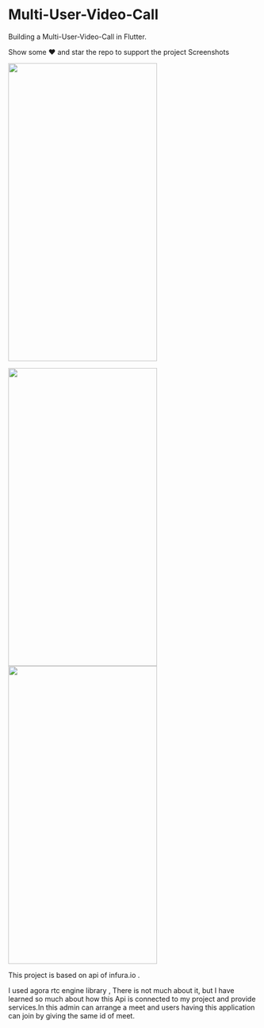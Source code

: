 # Multi-User-Video-Call
Building a Multi-User-Video-Call in Flutter.

Show some ❤️ and star the repo to support the project Screenshots

<img src="https://user-images.githubusercontent.com/55958579/114082570-89a4e400-98cb-11eb-9d46-a8abd1770df8.jpg" width="300px" height="600px" />
<p float="left">
<img src="https://user-images.githubusercontent.com/55958579/114082578-8d386b00-98cb-11eb-9b53-6b252681f2a3.jpg" width="300px" height="600px" />
<img src="https://user-images.githubusercontent.com/55958579/114082583-90335b80-98cb-11eb-8ccc-4279483d9fa9.jpg" width="300px" height="600px"> 
</p>

This project is based on api of infura.io . 

I used agora rtc engine library , There is not much about it,
but I have learned so much about how this Api is 
connected to my project and provide services.In
this admin can arrange a meet and users having 
this application can join by giving the same id of meet.
